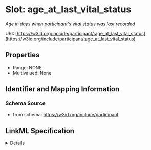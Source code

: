# Slot: age_at_last_vital_status
_Age in days when participant's vital status was last recorded_


URI: [https://w3id.org/include/participant/:age_at_last_vital_status](https://w3id.org/include/participant/:age_at_last_vital_status)



<!-- no inheritance hierarchy -->




## Properties

* Range: NONE
* Multivalued: None







## Identifier and Mapping Information







### Schema Source


* from schema: https://w3id.org/include/participant




## LinkML Specification

<details>
```yaml
name: age_at_last_vital_status
definition_uri: include:age_at_last_vital_status
description: Age in days when participant's vital status was last recorded
title: Age At Last Vital Status
from_schema: https://w3id.org/include/participant
rank: 1000
alias: age_at_last_vital_status
domain_of:
- Participant

```
</details>